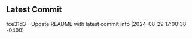 
## Latest Commit
fce31d3 - Update README with latest commit info (2024-08-29 17:00:38 -0400) <Yunxi-Zhou>

